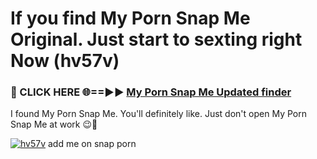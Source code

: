 # If you find My Porn Snap Me Original. Just start to sexting right Now (hv57v)

<h3>🔴 CLICK HERE 🌐==►► <a href="https://tinyurl.com/mtbk5fxa" rel="nofollow">My Porn Snap Me Updated finder</a></h3>

I found My Porn Snap Me. You'll definitely like. Just don't open My Porn Snap Me at work 😉💬

[![hv57v](https://i.imgur.com/Q8WKrnY.jpeg)](https://tinyurl.com/mtbk5fxa)
add me on snap porn